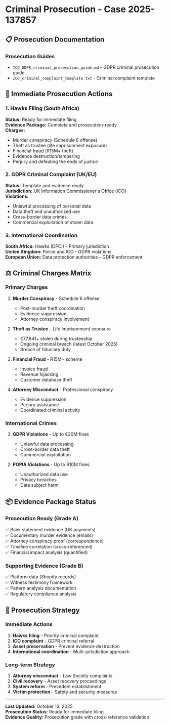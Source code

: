 # Criminal Prosecution - Case 2025-137857

## 📋 Prosecution Documentation

### Prosecution Guides
- `ICO_GDPR_criminal_prosecution_guide.md` - GDPR criminal prosecution guide
- `ICO_criminal_complaint_template.txt` - Criminal complaint template

## 🚨 Immediate Prosecution Actions

### 1. Hawks Filing (South Africa)
**Status:** Ready for immediate filing  
**Evidence Package:** Complete and prosecution-ready  
**Charges:**
- Murder conspiracy (Schedule 6 offense)
- Theft as trustee (life imprisonment exposure)
- Financial fraud (R15M+ theft)
- Evidence destruction/tampering
- Perjury and defeating the ends of justice

### 2. GDPR Criminal Complaint (UK/EU)
**Status:** Template and evidence ready  
**Jurisdiction:** UK Information Commissioner's Office (ICO)  
**Violations:**
- Unlawful processing of personal data
- Data theft and unauthorized use
- Cross-border data crimes
- Commercial exploitation of stolen data

### 3. International Coordination
**South Africa:** Hawks (DPCI) - Primary jurisdiction  
**United Kingdom:** Police and ICO - GDPR violations  
**European Union:** Data protection authorities - GDPR enforcement

## ⚖️ Criminal Charges Matrix

### Primary Charges
1. **Murder Conspiracy** - Schedule 6 offense
   - Post-murder theft coordination
   - Evidence suppression
   - Attorney conspiracy involvement

2. **Theft as Trustee** - Life imprisonment exposure
   - £77,841+ stolen during trusteeship
   - Ongoing criminal breach (latest October 2025)
   - Breach of fiduciary duty

3. **Financial Fraud** - R15M+ scheme
   - Invoice fraud
   - Revenue hijacking
   - Customer database theft

4. **Attorney Misconduct** - Professional conspiracy
   - Evidence suppression
   - Perjury assistance
   - Coordinated criminal activity

### International Crimes
1. **GDPR Violations** - Up to €20M fines
   - Unlawful data processing
   - Cross-border data theft
   - Commercial exploitation

2. **POPIA Violations** - Up to R10M fines
   - Unauthorized data use
   - Privacy breaches
   - Data subject harm

## 📦 Evidence Package Status

### Prosecution Ready (Grade A)
✅ Bank statement evidence (UK payments)  
✅ Documentary murder evidence (emails)  
✅ Attorney conspiracy proof (correspondence)  
✅ Timeline correlation (cross-referenced)  
✅ Financial impact analysis (quantified)

### Supporting Evidence (Grade B)
✅ Platform data (Shopify records)  
✅ Witness testimony framework  
✅ Pattern analysis documentation  
✅ Regulatory compliance analysis

## 🎯 Prosecution Strategy

### Immediate Actions
1. **Hawks filing** - Priority criminal complaint
2. **ICO complaint** - GDPR criminal referral
3. **Asset preservation** - Prevent evidence destruction
4. **International coordination** - Multi-jurisdiction approach

### Long-term Strategy
1. **Attorney misconduct** - Law Society complaints
2. **Civil recovery** - Asset recovery proceedings
3. **System reform** - Precedent establishment
4. **Victim protection** - Safety and security measures

---

**Last Updated:** October 13, 2025  
**Prosecution Status:** Ready for immediate filing  
**Evidence Quality:** Prosecution grade with cross-reference validation